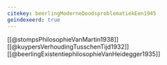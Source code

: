 ```yaml
---
citekey: beerlingModerneDoodsproblematiekEen1945
geïndexeerd: true
---
```


[[@stompsPhilosophieVanMartin1938]]
[[@kuypersVerhoudingTusschenTijd1932]]
[[@beerlingExistentiephilosophieVanHeidegger1935]]
